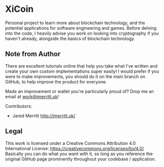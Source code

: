 # XiCoin
Personal project to learn more about blockchain technology, and the potential applications for software engineering and games.
Before delving into the code, I heavily advise you work on looking into cryptography if you haven't already, alongside the basics of blockchain technology.

## Note from Author
There are excellent tutorials online that help you take what I've written and create your own custom implementations super easily! I would prefer if you were
to make improvements, you should do it on the main branch on GitHub, to help improve the product for everyone.

Made an improvement or wallet you're particularly proud of? 
Drop me an email at work@jmerritt.uk!

Contributors:
- Jared Merritt
http://jmerritt.uk/

## Legal
This work is licensed under a Creative Commons Attribution 4.0 International License: https://creativecommons.org/licenses/by/4.0/
Basically you can do what you want with it, so long as you reference the original GitHub page prominently throughout your codebase / application.
